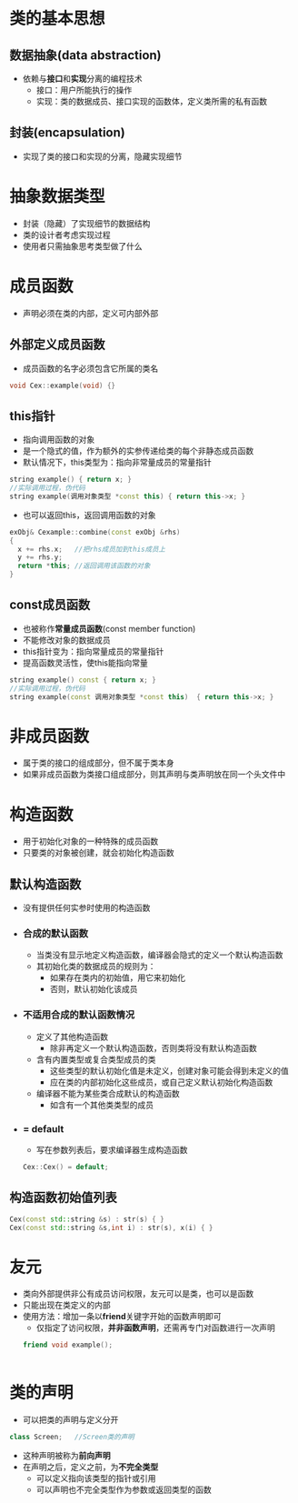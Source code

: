 # 类的基本思想
## 数据抽象(data abstraction)
  - 依赖与**接口**和**实现**分离的编程技术
    - 接口：用户所能执行的操作
    - 实现：类的数据成员、接口实现的函数体，定义类所需的私有函数
## 封装(encapsulation)
  - 实现了类的接口和实现的分离，隐藏实现细节

# 抽象数据类型
- 封装（隐藏）了实现细节的数据结构
- 类的设计者考虑实现过程
- 使用者只需抽象思考类型做了什么
  
# 成员函数
- 声明必须在类的内部，定义可内部外部
## 外部定义成员函数
  - 成员函数的名字必须包含它所属的类名
```c++
void Cex::example(void) {}
```
## this指针
  - 指向调用函数的对象
  - 是一个隐式的值，作为额外的实参传递给类的每个非静态成员函数
  - 默认情况下，this类型为：指向非常量成员的常量指针
  ```c++
  string example() { return x; }
  //实际调用过程，伪代码
  string example(调用对象类型 *const this) { return this->x; }
  ```
  - 也可以返回this，返回调用函数的对象
  ```c++
  exObj& Cexample::combine(const exObj &rhs)
  {
    x += rhs.x;   //把rhs成员加到this成员上
    y += rhs.y;
    return *this; //返回调用该函数的对象
  }
  ```
## const成员函数
  - 也被称作**常量成员函数**(const member function)
  - 不能修改对象的数据成员
  - this指针变为：指向常量成员的常量指针
  - 提高函数灵活性，使this能指向常量
  ```c++
  string example() const { return x; }
  //实际调用过程，伪代码
  string example(const 调用对象类型 *const this)  { return this->x; }
  ```
# 非成员函数
- 属于类的接口的组成部分，但不属于类本身
- 如果非成员函数为类接口组成部分，则其声明与类声明放在同一个头文件中

# 构造函数
- 用于初始化对象的一种特殊的成员函数
- 只要类的对象被创建，就会初始化构造函数
## 默认构造函数
- 没有提供任何实参时使用的构造函数
- ### 合成的默认函数
  - 当类没有显示地定义构造函数，编译器会隐式的定义一个默认构造函数
  - 其初始化类的数据成员的规则为：
    - 如果存在类内的初始值，用它来初始化
    - 否则，默认初始化该成员
- ### 不适用合成的默认函数情况
  - 定义了其他构造函数
    - 除非再定义一个默认构造函数，否则类将没有默认构造函数
  - 含有内置类型或复合类型成员的类
    - 这些类型的默认初始化值是未定义，创建对象可能会得到未定义的值
    - 应在类的内部初始化这些成员，或自己定义默认初始化构造函数
  - 编译器不能为某些类合成默认的构造函数
    - 如含有一个其他类类型的成员
- ### = default
  - 写在参数列表后，要求编译器生成构造函数
  ```c++
  Cex::Cex() = default;
  ```
## 构造函数初始值列表
```c++
Cex(const std::string &s) : str(s) { }
Cex(const std::string &s,int i) : str(s), x(i) { }
```

# 友元
- 类向外部提供非公有成员访问权限，友元可以是类，也可以是函数
- 只能出现在类定义的内部
- 使用方法：增加一条以**friend**关键字开始的函数声明即可
  - 仅指定了访问权限，**并非函数声明**，还需再专门对函数进行一次声明
  ```c++
  friend void example();
 
  ```
# 类的声明
- 可以把类的声明与定义分开
```c++
class Screen;   //Screen类的声明
```
- 这种声明被称为**前向声明**
- 在声明之后，定义之前，为**不完全类型**
  - 可以定义指向该类型的指针或引用
  - 可以声明也不完全类型作为参数或返回类型的函数